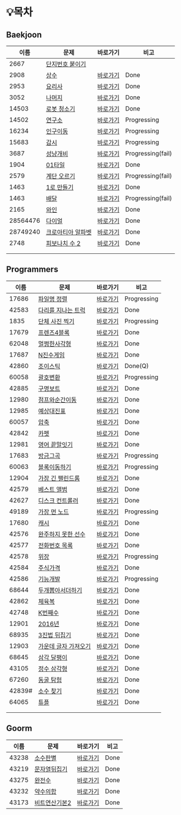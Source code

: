 # :bulb:목차

## Baekjoon

| 이름     | 문제                                                         | 바로가기                                            | 비고              |
| -------- | ------------------------------------------------------------ | --------------------------------------------------- | ----------------- |
| 2667     | [단지번호 붙이기](https://www.acmicpc.net/problem/2667)      |                                                     |                   |
| 2908     | [상수](https://www.acmicpc.net/problem/2908)                 | [바로가기](./src/baekjoon/brotherSangsu.java)       | Done              |
| 2953     | [요리사](https://www.acmicpc.net/problem/2953)               | [바로가기](./src/baekjoon/cook.java)                | Done              |
| 3052     | [나머지](https://www.acmicpc.net/problem/3052)               | [바로가기](./src/baekjoon/good2.java)               | Done              |
| 14503    | [로봇 청소기](https://www.acmicpc.net/problem/14503)         | [바로가기](./src/baekjoon/Robot.java)               | Done              |
| 14502    | [연구소](https://www.acmicpc.net/problem/14502)              | [바로가기](./src/baekjoon/Loboratory.java)          | Progressing       |
| 16234    | [인구이동](https://www.acmicpc.net/problem/16234)            | [바로가기](./src/baekjoon/Imigration.java)          | Progressing       |
| 15683    | [감시](https://www.acmicpc.net/problem/15683)                | [바로가기](./src/baekjoon/Surveillance.java)        | Progressing       |
| 3687     | [성냥개비](https://www.acmicpc.net/problem/3687)             | [바로가기](./Python/programmers/matchStick.py)      | Progressing(fail) |
| 1904     | [01타일](https://www.acmicpc.net/problem/1904)               | [바로가기](./Python/programmers/01tile.py)          | Done              |
| 2579     | [계단 오르기](https://www.acmicpc.net/problem/2579)          | [바로가기](./Python/programmers/climbingStairs.py)  | Progressing(fail) |
| 1463     | [1로 만들기](https://www.acmicpc.net/problem/1463)           | [바로가기](./Python/programmers/makeNumberToOne.py) | Done              |
| 1463     | [배달](https://www.acmicpc.net/problem/1463)                 | [바로가기](./Python/programmers/delivery.py)        | Progressing(fail) |
| 2165     | [와인](https://www.acmicpc.net/problem/2156)                 | [바로가기](./Python/programmers/wine.py)            | Done              |
| 28564476 | [다이얼](https://www.acmicpc.net/problem/28564476)           | [바로가기](./Python/programmers/dial.py)            | Done              |
| 28749240 | [크로아티아 알파벳](https://www.acmicpc.net/source/28749240) | [바로가기](./Python/programmers/croatiaAlphabet.py) | Done              |
| 2748     | [피보나치 수 2](https://www.acmicpc.net/problem/2748)        | [바로가기](./Python/programmers/fibonachi2.py)      | Done              |
|          |                                                              |                                                     |                   |
|          |                                                              |                                                     |                   |

## Programmers

| 이름   | 문제                                                         | 바로가기                                              | 비고        |
| ------ | ------------------------------------------------------------ | ----------------------------------------------------- | ----------- |
| 17686  | [파일명 정렬](https://programmers.co.kr/learn/courses/30/lessons/17686?language=java) | [바로가기](./src/programmers/FileNameSorting.java)    | Progressing |
| 42583  | [다리를 지나는 트럭](https://programmers.co.kr/learn/courses/30/lessons/17686?language=java) | [바로가기](./src/programmers/TruckPassingBridge.java) | Done        |
| 1835   | [단체 사진 찍기](https://programmers.co.kr/learn/courses/30/lessons/1835) | [바로가기](./src/programmers/TakeGroupPhoto.java)     | Progressing |
| 17679  | [프렌즈4블록](https://programmers.co.kr/learn/courses/30/lessons/17679) | [바로가기](./src/programmers/Friends4Block.java)      | Done        |
| 62048  | [멀쩡한사각형](https://programmers.co.kr/learn/courses/30/lessons/62048) | [바로가기](./src/programmers/CleanSquare.java)        | Done        |
| 17687  | [N진수게임](https://programmers.co.kr/learn/courses/30/lessons/17687) | [바로가기](./src/programmers/Nnumberize.java)         | Done        |
| 42860  | [조이스틱](https://programmers.co.kr/learn/courses/30/lessons/42860) | [바로가기](./src/programmers/Joystick.java)           | Done(Q)     |
| 60058  | [괄호변환](https://programmers.co.kr/learn/courses/30/lessons/60058) | [바로가기](./src/programmers/ParenthesisConvert.java) | Progressing |
| 42885  | [구명보트](https://programmers.co.kr/learn/courses/30/lessons/42885) | [바로가기](./src/programmers/Lifeboat.java)           | Done        |
| 12980  | [점프와순간이동](https://programmers.co.kr/learn/courses/30/lessons/12980) | [바로가기](./src/programmers/JumpAndTeleport.java)    | Done        |
| 12985  | [예상대진표](https://programmers.co.kr/learn/courses/30/lessons/12985) | [바로가기](./src/programmers/TourmentTree.java)       | Done        |
| 60057  | [압축](https://programmers.co.kr/learn/courses/30/lessons/60057) | [바로가기](./src/programmers/Pressing.java)           | Done        |
| 42842  | [카펫](https://programmers.co.kr/learn/courses/30/lessons/42842) | [바로가기](./src/programmers/Carpet.java)             | Done        |
| 12981  | [영어 끝말잇기](https://programmers.co.kr/learn/courses/30/lessons/12981) | [바로가기](./src/programmers/WordChain.java)          | Done        |
| 17683  | [방금그곡](https://programmers.co.kr/learn/courses/30/lessons/17683) | [바로가기](./src/programmers/TheSongJustHeard.java)   | Progressing |
| 60063  | [블록이동하기](https://programmers.co.kr/learn/courses/30/lessons/60063) | [바로가기](./src/programmers/MoveBlock.java)          | Progressing |
| 12904  | [가장 긴 팰린드롬](https://programmers.co.kr/learn/courses/30/lessons/12904) | [바로가기](./src/programmers/Palindrome.java)         | Done        |
| 42579  | [베스트 앨범](https://programmers.co.kr/learn/courses/30/lessons/42579) | [바로가기](./src/programmers/BestAlbum.java)          | Done        |
| 42627  | [디스크 컨트롤러](https://programmers.co.kr/learn/courses/30/lessons/42627) | [바로가기](./src/programmers/DiscController.java)     | Done        |
| 49189  | [가장 먼 노드](https://programmers.co.kr/learn/courses/30/lessons/49189) | [바로가기](./src/programmers/TheFarthestNode.java)    | Progressing |
| 17680  | [캐시](https://programmers.co.kr/learn/courses/30/lessons/17680) | [바로가기](./src/programmers/Cache.java)              | Done        |
| 42576  | [완주하지 못한 선수](https://programmers.co.kr/learn/courses/30/lessons/42576?language=python3) | [바로가기](./Python/programmers/makeTheRun.py)        | Done        |
| 42577  | [전화번호 목록](https://programmers.co.kr/learn/courses/30/lessons/42577) | [바로가기](./Python/programmers/phoneNumberList.py)   | Done        |
| 42578  | [위장](https://programmers.co.kr/learn/courses/30/lessons/42578) | [바로가기](./Python/programmers/camouflage.py)        | Progressing |
| 42584  | [주식가격](https://programmers.co.kr/learn/courses/30/lessons/42584) | [바로가기](./Python/programmers/stockPrice.py)        | Done        |
| 42586  | [기능개발](https://programmers.co.kr/learn/courses/30/lessons/42586) | [바로가기](./Python/programmers/developeFunction.py)  | Progressing |
| 68644  | [두개뽑아서더하기](https://programmers.co.kr/learn/courses/30/lessons/68644) | [바로가기](./Python/programmers/sumTwo.py)            | Done        |
| 42862  | [체육복](https://programmers.co.kr/learn/courses/30/lessons/42862) | [바로가기](./Python/programmers/uniform.py)           | Done        |
| 42748  | [K번째수](https://programmers.co.kr/learn/courses/30/lessons/42748) | [바로가기](./Python/programmers/kthnumber.py)         | Done        |
| 12901  | [2016년](https://programmers.co.kr/learn/courses/30/lessons/12901) | [바로가기](./Python/programmers/2016.py)              | Done        |
| 68935  | [3진법 뒤집기](https://programmers.co.kr/learn/courses/30/lessons/68935) | [바로가기](./Python/programmers/reversingTernary.py)  | Done        |
| 12903  | [가운데 글자 가져오기](https://programmers.co.kr/learn/courses/30/lessons/12903) | [바로가기](./Python/programmers/gettingMiddle.py)     | Done        |
| 68645  | [삼각 달팽이](https://programmers.co.kr/learn/courses/30/lessons/68645) | [바로가기](./Python/programmers/triangleSnail.py)     | Done        |
| 43105  | [정수 삼각형](https://programmers.co.kr/learn/courses/30/lessons/43105) | [바로가기](./Python/programmers/intTriangle.py)       | Done        |
| 67260  | [동굴 탐험](https://programmers.co.kr/learn/courses/30/lessons/67260) | [바로가기](./Python/programmers/caveExploration.py)   | Done        |
| 42839# | [소수 찾기](https://programmers.co.kr/learn/courses/30/lessons/42839#) | [바로가기](./Python/programmers/findDemical.py)       | Done        |
| 64065  | [튜플](https://programmers.co.kr/learn/courses/30/lessons/64065) | [바로가기](./Python/programmers/tuple.py)             | Done        |
|        |                                                              |                                                       |             |
|        |                                                              |                                                       |             |


## Goorm

| 이름  | 문제                                                         | 바로가기                                            | 비고 |
| ----- | ------------------------------------------------------------ | --------------------------------------------------- | ---- |
| 43238 | [소수판별](https://level.goorm.io/exam/43238/소수-판별/quiz/1) | [바로가기](./src/goorm/PrimeNumber.java)            | Done |
| 43219 | [문자열뒤집기](https://level.goorm.io/exam/43219/문자열-뒤집기/quiz/1) | [바로가기](./src/goorm/ReverseString.java)          | Done |
| 43275 | [완전수](https://level.goorm.io/exam/43275/완전수/quiz/1)    | [바로가기](./src/goorm/PerfectNumber.java)          | Done |
| 43232 | [약수의합](https://level.goorm.io/exam/43232/약수의-합/quiz/1) | [바로가기](./src/goorm/TotalOfTrivialDivisor.java)  | Done |
| 43173 | [비트연산기본2](https://level.goorm.io/exam/43173/비트연산-기본-2/quiz/1) | [바로가기](./src/goorm/BasicOfBotwiseOperator.java) | Done |

